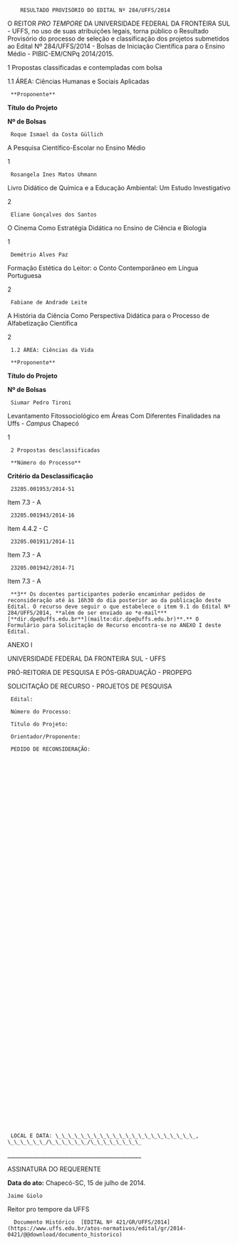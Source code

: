         RESULTADO PROVISÓRIO DO EDITAL Nº 284/UFFS/2014  

O REITOR *PRO TEMPORE* DA UNIVERSIDADE FEDERAL DA FRONTEIRA SUL - UFFS, no uso de suas atribuições legais, torna público o Resultado Provisório do processo de seleção e classificação dos projetos submetidos ao Edital Nº 284/UFFS/2014 - Bolsas de Iniciação Científica para o Ensino Médio - PIBIC-EM/CNPq 2014/2015.

 1 Propostas classificadas e contempladas com bolsa

 1.1 ÁREA: Ciências Humanas e Sociais Aplicadas

     **Proponente**

   **Título do Projeto**

   **Nº de Bolsas**

     Roque Ismael da Costa Güllich

   A Pesquisa Científico-Escolar no Ensino Médio

   1

     Rosangela Ines Matos Uhmann

   Livro Didático de Química e a Educação Ambiental: Um Estudo Investigativo

   2

     Eliane Gonçalves dos Santos

   O Cinema Como Estratégia Didática no Ensino de Ciência e Biologia

   1

     Demétrio Alves Paz

   Formação Estética do Leitor: o Conto Contemporâneo em Língua Portuguesa

   2

     Fabiane de Andrade Leite

   A História da Ciência Como Perspectiva Didática para o Processo de Alfabetização Científica

   2

     1.2 ÁREA: Ciências da Vida

     **Proponente**

   **Título do Projeto**

   **Nº de Bolsas**

     Siumar Pedro Tironi

   Levantamento Fitossociológico em Áreas Com Diferentes Finalidades na Uffs - *Campus* Chapecó

   1

     2 Propostas desclassificadas

     **Número do Processo**

   **Critério da Desclassificação**

     23205.001953/2014-51

   Item 7.3 - A

     23205.001943/2014-16

   Item 4.4.2 - C

     23205.001911/2014-11

   Item 7.3 - A

     23205.001942/2014-71

   Item 7.3 - A

     **3** Os docentes participantes poderão encaminhar pedidos de reconsideração até às 16h30 do dia posterior ao da publicação deste Edital. O recurso deve seguir o que estabelece o item 9.1 do Edital Nº 284/UFFS/2014, **além de ser enviado ao *e-mail*** [**dir.dpe@uffs.edu.br**](mailto:dir.dpe@uffs.edu.br)**.** O Formulário para Solicitação de Recurso encontra-se no ANEXO I deste Edital.

  

 ANEXO I

 UNIVERSIDADE FEDERAL DA FRONTEIRA SUL - UFFS

 PRÓ-REITORIA DE PESQUISA E PÓS-GRADUAÇÃO - PROPEPG

 SOLICITAÇÃO DE RECURSO - PROJETOS DE PESQUISA

     Edital:

     Número do Processo:

     Título do Projeto:

     Orientador/Proponente:

     PEDIDO DE RECONSIDERAÇÃO:

      

  

  

  

  

  

  

  

  

  

  

  

  

  

  

  

  

  

  

  

  

  

  

  

  

  

  

  

  

  

     LOCAL E DATA: \_\_\_\_\_\_\_\_\_\_\_\_\_\_\_\_\_\_\_\_\_\_, \_\_\_\_\_\_/\_\_\_\_\_\_/\_\_\_\_\_\_\_\_

 \_\_\_\_\_\_\_\_\_\_\_\_\_\_\_\_\_\_\_\_\_\_\_\_\_\_\_\_\_\_\_\_\_\_\_\_\_\_\_\_\_\_\_\_\_\_\_

 ASSINATURA DO REQUERENTE

  

   **Data do ato:** Chapecó-SC, 15 de julho de 2014.   
 

    Jaime Giolo   
 Reitor pro tempore da UFFS 

      Documento Histórico  [EDITAL Nº 421/GR/UFFS/2014](https://www.uffs.edu.br/atos-normativos/edital/gr/2014-0421/@@download/documento_historico)     
      